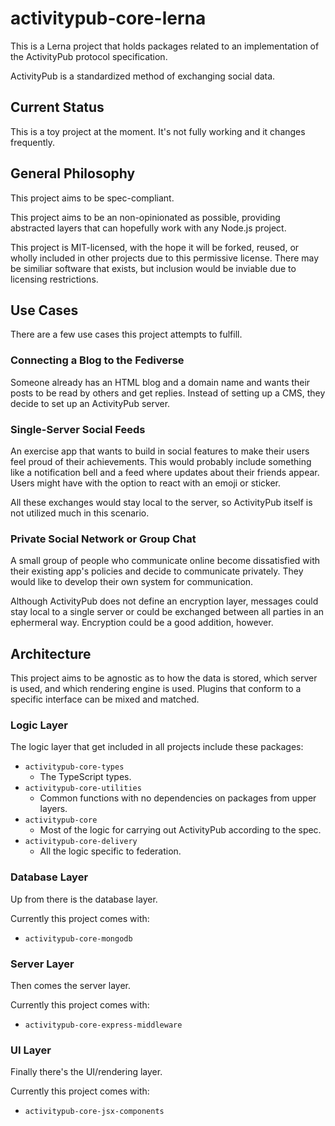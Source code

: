 # activitypub-core-lerna

This is a Lerna project that holds packages related to an implementation of the
ActivityPub protocol specification.

ActivityPub is a standardized method of exchanging social data.

## Current Status

This is a toy project at the moment. It's not fully working and it changes
frequently.

## General Philosophy

This project aims to be spec-compliant.

This project aims to be an non-opinionated as possible, providing abstracted
layers that can hopefully work with any Node.js project.

This project is MIT-licensed, with the hope it will be forked, reused, or
wholly included in other projects due to this permissive license. There may be
similiar software that exists, but inclusion would be inviable due to licensing
restrictions.

## Use Cases

There are a few use cases this project attempts to fulfill.

### Connecting a Blog to the Fediverse

Someone already has an HTML blog and a domain name and wants their posts to be
read by others and get replies. Instead of setting up a CMS, they decide to set
up an ActivityPub server.

### Single-Server Social Feeds

An exercise app that wants to build in social features to make their users
feel proud of their achievements. This would probably include something like a
notification bell and a feed where updates about their friends appear. Users
might have with the option to react with an emoji or sticker.

All these exchanges would stay local to the server, so ActivityPub itself is
not utilized much in this scenario.

### Private Social Network or Group Chat

A small group of people who communicate online become dissatisfied with their
existing app's policies and decide to communicate privately. They would like to
develop their own system for communication.

Although ActivityPub does not define an encryption layer, messages could stay
local to a single server or could be exchanged between all parties in an
ephermeral way. Encryption could be a good addition, however.

## Architecture

This project aims to be agnostic as to how the data is stored, which server is
used, and which rendering engine is used. Plugins that conform to a specific
interface can be mixed and matched.

### Logic Layer

The logic layer that get included in all projects include these packages:

* `activitypub-core-types`
    * The TypeScript types.
* `activitypub-core-utilities`
    * Common functions with no dependencies on packages from upper layers.
* `activitypub-core`
    * Most of the logic for carrying out ActivityPub according to the spec.
* `activitypub-core-delivery`
    * All the logic specific to federation.

### Database Layer

Up from there is the database layer.

Currently this project comes with:

* `activitypub-core-mongodb`

### Server Layer

Then comes the server layer.

Currently this project comes with:

* `activitypub-core-express-middleware`

### UI Layer

Finally there's the UI/rendering layer.

Currently this project comes with:

* `activitypub-core-jsx-components`